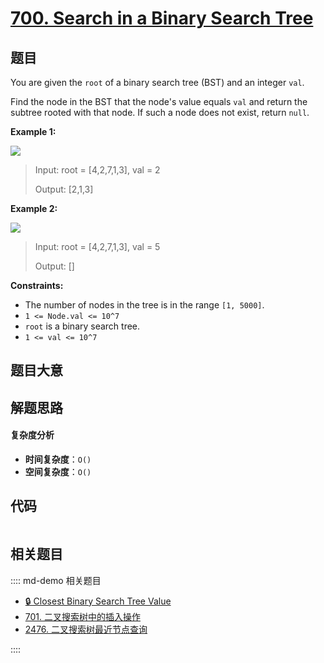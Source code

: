 # [700. Search in a Binary Search Tree](https://leetcode.com/problems/search-in-a-binary-search-tree/)

## 题目

You are given the `root` of a binary search tree (BST) and an integer `val`.

Find the node in the BST that the node's value equals `val` and return the
subtree rooted with that node. If such a node does not exist, return `null`.

**Example 1:**

![](https://assets.leetcode.com/uploads/2021/01/12/tree1.jpg)

> Input: root = [4,2,7,1,3], val = 2
>
> Output: [2,1,3]

**Example 2:**

![](https://assets.leetcode.com/uploads/2021/01/12/tree2.jpg)

> Input: root = [4,2,7,1,3], val = 5
>
> Output: []

**Constraints:**

- The number of nodes in the tree is in the range `[1, 5000]`.
- `1 <= Node.val <= 10^7`
- `root` is a binary search tree.
- `1 <= val <= 10^7`

## 题目大意

## 解题思路

#### 复杂度分析

- **时间复杂度**：`O()`
- **空间复杂度**：`O()`

## 代码

```javascript

```

## 相关题目

:::: md-demo 相关题目

- [🔒 Closest Binary Search Tree Value](https://leetcode.com/problems/closest-binary-search-tree-value)
- [701. 二叉搜索树中的插入操作](./0701.md)
- [2476. 二叉搜索树最近节点查询](https://leetcode.com/problems/closest-nodes-queries-in-a-binary-search-tree)

::::

